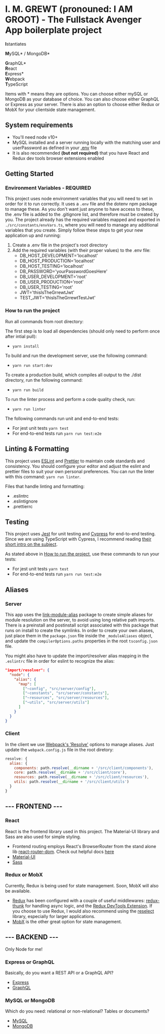 # I. M. GREWT (pronouned: I AM GROOT) - The Fullstack Avenger App boilerplate project

**I**stantiates

**M**ySQL* / MongoDB*

**G**raphQL*  
**R**eact  
**E**xpress*  
**W**ebpack  
**T**ypeScript

Items with \* means they are options. You can choose either mySQL or MongoDB as your database of choice. You can also choose either GraphQL or Express as your server. There is also an option to choose either Redux or MobX for your clientside state management.

## System requirements

- You'll need node v10+
- MySQL installed and a server running locally with the matching user and userPassword as defined in your [.env](###-Environment-Variables---REQUIRED) file
- It is also recommended **(but not required)** that you have React and Redux dev tools browser extensions enabled

## Getting Started

### Environment Variables - REQUIRED

This project uses node environment variables that you will need to set in order for it to run correctly. It uses a `.env` file and the dotenv npm package to manage these. As you don't want just anyone to have access to these, the .env file is added to the .gitignore list, and therefore must be created by you. The project already has the required variables mapped and exported in `./src/constants/envVars.ts`, where you will need to manage any additional variables that you create. Simply follow these steps to get your new application up and running:

1. Create a .env file in the project's root directory
2. Add the required variables (with their proper values) to the .env file:
   - DB_HOST_DEVELOPMENT='localhost'
   - DB_HOST_PRODUCTION='localhost'
   - DB_HOST_TESTING='localhost'
   - DB_PASSWORD='yourPasswordGoesHere'
   - DB_USER_DEVELOPMENT='root'
   - DB_USER_PRODUCTION='root'
   - DB_USER_TESTING='root'
   - JWT='thisIsTheGrrewtJwt'
   - TEST_JWT='thisIsTheGrrewtTestJwt'

### How to run the project

Run all commands from root directory:

The first step is to load all dependencies (should only need to perform once after intial pull):

- `yarn install`

To build and run the development server, use the following command:

- `yarn run start:dev`

To create a production build, which compiles all output to the ./dist directory, run the following command:

- `yarn run build`

To run the linter process and perform a code quality check, run:

- `yarn run linter`

The following commands run unit and end-to-end tests:

- For jest unit tests `yarn test`
- For end-to-end tests run `yarn run test:e2e`

## Linting & Formatting

This project uses [ESLint](https://eslint.org/) and [Prettier](https://prettier.io/) to maintain code standards and consistency. You should configure your editor and adjust the eslint and prettier files to suit your own personal preferences. You can run the linter with this command: `yarn run linter`.

Files that handle linting and formatting:

- .eslintrc
- .eslintignore
- .prettierrc

## Testing

This project uses [Jest](https://jestjs.io/) for unit testing and [Cypress](https://www.cypress.io/) for end-to-end testing. Since we are using TypeScript with Cypress, I recommend reading [their short intro on the subject](https://docs.cypress.io/guides/tooling/typescript-support.html#Transpiling-TypeScript-test-files).

As stated above in [How to run the project](##How-to-run-the-project), use these commands to run your tests:

- For jest unit tests `yarn test`
- For end-to-end tests run `yarn run test:e2e`

## Aliases

### Server

This app uses the [link-module-alias](https://www.npmjs.com/package/link-module-alias) package to create simple aliases for module resolution on the server, to avoid using long relative path imports. There is a preinstall and postinstall script associated with this package that runs on install to create the symlinks. In order to create your own aliases, just place them in the `package.json` file inside the `_moduleAliases` object, and update the `compilerOptions.paths` properties in the root `tsconfig.json` file.

You might also have to update the import/resolver alias mapping in the `.eslintrc` file in order for eslint to recognize the alias:

```json
"import/resolver": {
  "node": {
    "alias": {
      "map": [
        ["~config", "src/server/config"],
        ["~constants", "src/server/constants"],
        ["~resources", "src/server/resources"],
        ["~utils", "src/server/utils"]
      ]
    }
  }
}
```

### Client

In the client we use [Webpack's 'Resolve'](https://webpack.js.org/configuration/resolve/) options to manage aliases. Just update the `webpack.config.js` file in the root diretory:

```javascript
resolve: {
  alias: {
    components: path.resolve(__dirname + '/src/client/components'),
    core: path.resolve(__dirname + '/src/client/core'),
    resources: path.resolve(__dirname + '/src/client/resources'),
    utils: path.resolve(__dirname + '/src/client/utils')
  }
}
```

## --- FRONTEND ---

### React

React is the frontend library used in this project. The Material-UI library and Sass are also used for simple styling.

- Frontend routing employs React's BrowserRouter from the stand alone lib [react-router-dom](https://www.npmjs.com/package/react-router-dom). Check out helpful docs [here](https://reacttraining.com/react-router/web/guides/quick-start)
- [Material-UI](https://material-ui.com/)
- [Sass](https://sass-lang.com/)

### Redux or MobX

Currently, Redux is being used for state management. Soon, MobX will also be available.

- [Redux](https://redux.js.org/) has been configured with a couple of useful middlewares: [redux-thunk](https://github.com/reduxjs/redux-thunk) for handling async logic, and the [Redux DevTools Extension](http://extension.remotedev.io/). If you choose to use Redux, I would also recommend using the [reselect](https://github.com/reduxjs/reselect) library, especially for larger applications.
- [MobX](https://mobx.js.org/README.html) is the other great option for state management.

## --- BACKEND ---

Only Node for me!

### Express or GraphQL

Basically, do you want a REST API or a GraphQL API?

- [Express](https://expressjs.com/)
- [GraphQL](https://graphql.org/)

### MySQL or MongoDB

Which do you need: relational or non-relational? Tables or documents?

- [MySQL](https://www.mysql.com/)
- [MongoDB](https://www.mongodb.com/)
